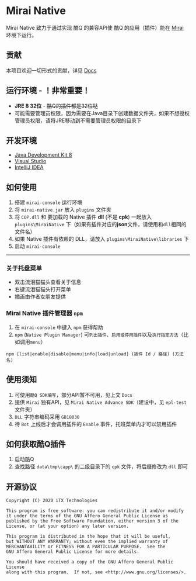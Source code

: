 # Mirai Native

Mirai Native 致力于通过实现 酷Q 的兼容API使 酷Q 的应用（插件）能在 [Mirai](https://github.com/mamoe/mirai) 环境下运行。

## 贡献

本项目欢迎一切形式的贡献，详见 [Docs](Docs.md)

## 运行环境 - ！非常重要！

* **JRE 8 32位** - ~~酷Q的插件都是32位哒~~
* 可能需要管理员权限，因为需要在Java目录下创建数据文件夹，如果不想授权管理员权限，请将JRE移动到不需要管理员权限的目录下

## 开发环境

* [Java Development Kit 8](https://www.oracle.com/java/technologies/javase-jdk8-downloads.html)
* [Visual Studio](https://visualstudio.microsoft.com/zh-hans/)
* [IntelliJ IDEA](https://www.jetbrains.com/idea/)

## 如何使用

1. 搭建 `mirai-console` 运行环境
1. 将 `mirai-native.jar` 放入 `plugins` 文件夹
1. 将 `CQP.dll` 和 要加载的 Native 插件 **dll** (不是 **cpk**) 一起放入 `plugins\MiraiNative` 下（如果有插件对应的**json**文件，请使用和`dll`相同的文件名）
1. 如果 Native 插件有依赖的 DLL，请放入 `plugins\MiraiNative\libraries` 下
1. 启动 `mirai-console`

-----

### 关于托盘菜单

* 双击流泪猫猫头查看关于信息
* 右键流泪猫猫头打开菜单
* 插画由作者女朋友提供

### Mirai Native 插件管理器 `npm`

1. 在 `mirai-console` 中键入 `npm` 获得帮助
1. `npm` (`Native Plugin Manager`) 可`列出插件`、`启用或停用插件`以及`执行指定方法`（比如调用`menu`）

`npm [list|enable|disable|menu|info|load|unload] (插件 Id / 路径) (方法名)`

## 使用须知

1. 可使用`酷Q SDK编写`，部分API暂不可用，见上文 `Docs`
1. 提供 `Mirai` 独有API，见 `Mirai Native Advance SDK`（建设中，见 `epl-test`文件夹）
1. `DLL` 字符串编码采用 `GB18030`
1. 待 `Bot` 上线后才会调用插件的 `Enable` 事件，托班菜单内才可以禁用插件

## 如何获取酷Q插件

1. 启动酷Q
1. 查找路径 `data\tmp\capp\` 的二级目录下的 `cpk` 文件，将后缀修改为 `dll` 即可

## 开源协议

    Copyright (C) 2020 iTX Technologies

    This program is free software: you can redistribute it and/or modify
    it under the terms of the GNU Affero General Public License as
    published by the Free Software Foundation, either version 3 of the
    License, or (at your option) any later version.

    This program is distributed in the hope that it will be useful,
    but WITHOUT ANY WARRANTY; without even the implied warranty of
    MERCHANTABILITY or FITNESS FOR A PARTICULAR PURPOSE.  See the
    GNU Affero General Public License for more details.

    You should have received a copy of the GNU Affero General Public License
    along with this program.  If not, see <http://www.gnu.org/licenses/>.
